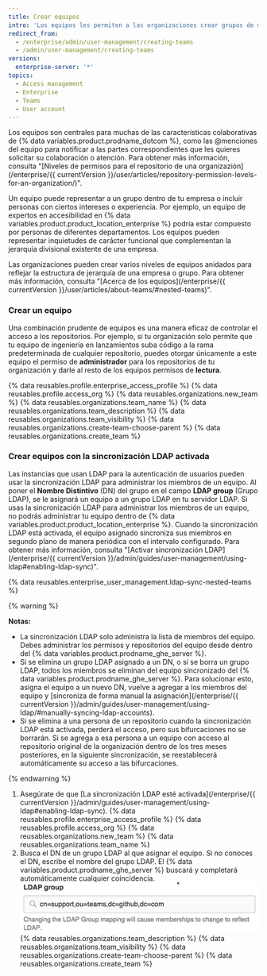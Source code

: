 ```yaml
---
title: Crear equipos
intro: 'Los equipos les permiten a las organizaciones crear grupos de miembros y controlar el acceso a los repositorios. A los miembros del equipo se les pueden otorgar permisos de lectura, escritura o administración para repositorios específicos.'
redirect_from:
  - /enterprise/admin/user-management/creating-teams
  - /admin/user-management/creating-teams
versions:
  enterprise-server: '*'
topics:
  - Access management
  - Enterprise
  - Teams
  - User account
---
```

Los equipos son centrales para muchas de las características colaborativas de {% data variables.product.prodname_dotcom %}, como las @menciones del equipo para notificar a las partes correspondientes que les quieres solicitar su colaboración o atención. Para obtener más información, consulta "[Niveles de permisos para el repositorio de una organizazión](/enterprise/{{ currentVersion }}/user/articles/repository-permission-levels-for-an-organization/)".

Un equipo puede representar a un grupo dentro de tu empresa o incluir personas con ciertos intereses o experiencia. Por ejemplo, un equipo de expertos en accesibilidad en {% data variables.product.product_location_enterprise %} podría estar compuesto por personas de diferentes departamentos. Los equipos pueden representar inquietudes de carácter funcional que complementan la jerarquía divisional existente de una empresa.

Las organizaciones pueden crear varios niveles de equipos anidados para reflejar la estructura de jerarquía de una empresa o grupo. Para obtener más información, consulta "[Acerca de los equipos](/enterprise/{{ currentVersion }}/user/articles/about-teams/#nested-teams)".

### Crear un equipo

Una combinación prudente de equipos es una manera eficaz de controlar el acceso a los repositorios. Por ejemplo, si tu organización solo permite que tu equipo de ingeniería en lanzamientos suba código a la rama predeterminada de cualquier repositorio, puedes otorgar únicamente a este equipo el permiso de **administrador** para los repositorios de tu organización y darle al resto de los equipos permisos de **lectura**.

{% data reusables.profile.enterprise_access_profile %}
{% data reusables.profile.access_org %}
{% data reusables.organizations.new_team %}
{% data reusables.organizations.team_name %}
{% data reusables.organizations.team_description %}
{% data reusables.organizations.team_visibility %}
{% data reusables.organizations.create-team-choose-parent %}
{% data reusables.organizations.create_team %}

### Crear equipos con la sincronización LDAP activada

Las instancias que usan LDAP para la autenticación de usuarios pueden usar la sincronización LDAP para administrar los miembros de un equipo. Al poner el **Nombre Distintivo** (DN) del grupo en el campo **LDAP group** (Grupo LDAP), se le asignará un equipo a un grupo LDAP en tu servidor LDAP. Si usas la sincronización LDAP para administrar los miembros de un equipo, no podrás administrar tu equipo dentro de {% data variables.product.product_location_enterprise %}. Cuando la sincronización LDAP está activada, el equipo asignado sincroniza sus miembros en segundo plano de manera periódica con el intervalo configurado. Para obtener más información, consulta "[Activar sincronización LDAP](/enterprise/{{ currentVersion }}/admin/guides/user-management/using-ldap#enabling-ldap-sync)".

{% data reusables.enterprise_user_management.ldap-sync-nested-teams %}

{% warning %}

**Notas:**
- La sincronización LDAP solo administra la lista de miembros del equipo. Debes administrar los permisos y repositorios del equipo desde dentro del {% data variables.product.prodname_ghe_server %}.
- Si se elimina un grupo LDAP asignado a un DN, o si se borra un grupo LDAP, todos los miembros se eliminan del equipo sincronizado del {% data variables.product.prodname_ghe_server %}. Para solucionar esto, asigna el equipo a un nuevo DN, vuelve a agregar a los miembros del equipo y [sincroniza de forma manual la asignación](/enterprise/{{ currentVersion }}/admin/guides/user-management/using-ldap/#manually-syncing-ldap-accounts).
- Si se elimina a una persona de un repositorio cuando la sincronización LDAP está activada, perderá el acceso, pero sus bifurcaciones no se borrarán. Si se agrega a esa persona a un equipo con acceso al repositorio original de la organización dentro de los tres meses posteriores, en la siguiente sincronización, se reestablecerá automáticamente su acceso a las bifurcaciones.

{% endwarning %}

1. Asegúrate de que [La sincronización LDAP esté activada](/enterprise/{{ currentVersion }}/admin/guides/user-management/using-ldap#enabling-ldap-sync).
{% data reusables.profile.enterprise_access_profile %}
{% data reusables.profile.access_org %}
{% data reusables.organizations.new_team %}
{% data reusables.organizations.team_name %}
6. Busca el DN de un grupo LDAP al que asignar el equipo. Si no conoces el DN, escribe el nombre del grupo LDAP. El {% data variables.product.prodname_ghe_server %} buscará y completará automáticamente cualquier coincidencia. ![Asignar al DN del grupo LDAP](/assets/images/enterprise/orgs-and-teams/ldap-group-mapping.png)
{% data reusables.organizations.team_description %}
{% data reusables.organizations.team_visibility %}
{% data reusables.organizations.create-team-choose-parent %}
{% data reusables.organizations.create_team %}
